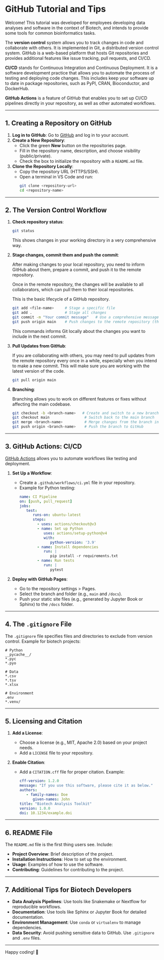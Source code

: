 # GitHub Tutorial and Tips

Welcome! This tutorial was developed for employees developing data analyses and software in the context of Biotech, and intends to provide some tools for common bioinformatics tasks.

The **version control** system allows you to track changes in code and collaborate with others. It is implemented in Git, a distributed version control system. GitHub is a web-based platform that hosts Git repositories and provides additional features like issue tracking, pull requests, and CI/CD.

**CI/CD** stands for Continuous Integration and Continuous Deployment. It is a software development practice that allows you to automate the process of testing and deploying code changes. This includes keep your software up to date in package repositories, such as PyPI, CRAN, Bioconductor, and DockerHub.

**GitHub Actions** is a feature of GitHub that enables you to set up CI/CD pipelines directly in your repository, as well as other automated workflows. 

---

## 1. Creating a Repository on GitHub  

1. **Log in to GitHub**: Go to [GitHub](https://github.com) and log in to your account.  
2. **Create a New Repository**:  
    - Click the green **New** button on the repositories page.  
    - Fill in the repository name, description, and choose visibility (public/private).  
    - Check the box to initialize the repository with a `README.md` file.  
3. **Clone the Repository Locally**:  
    - Copy the repository URL (HTTPS/SSH).  
    - Open a terminal in VS Code and run:  
      ```bash
      git clone <repository-url>
      cd <repository-name>
      ```  

---

## 2. The Version Control Workflow


1. **Check repository status**:  
    ```bash
    git status
    ```  
    This shows changes in your working directory in a very comprehensive way.

2. **Stage changes, commit them and push the commit**:

    After making changes to your local repository, you need to inform GitHub about them, prepare a commit, and push it to the remote repository. 
    
    Once in the remote repository, the changes will be available to all collaborators, which can pull them to their local repositories. 
    
    This is the basic lifecycle of a GitHub repository.
    ```bash
    git add <file-name>     # Stage a specific file
    git add .               # Stage all changes
    git commit -m "Your commit message"   # Use a comprehensive message, might be helpful for future reference!
    git push origin main    # Push changes to the remote repository (the one hosted at GitHub)
    ```
    This commands informs Git locally about the changes you want to include in the next commit.

3. **Pull Updates from GitHub**:

    If you are collaborating with others, you may need to pull updates from the remote repository every once in a while, especially when you intend to make a new commit. This will make sure you are working with the latest version of the code.  
    ```bash
    git pull origin main
    ```

4. **Branching**:

    Branching allows you to work on different features or fixes without affecting the main codebase.  
    ```bash
    git checkout -b <branch-name>   # Create and switch to a new branch
    git checkout main                # Switch back to the main branch
    git merge <branch-name>          # Merge changes from the branch into the main branch
    git push origin <branch-name>    # Push the branch to GitHub
    ```

---

## 3. GitHub Actions: CI/CD  

[GitHub Actions](https://github.com/features/actions) allows you to automate workflows like testing and deployment.

1. **Set Up a Workflow**:  
    - Create a `.github/workflows/ci.yml` file in your repository.  
    - Example for Python testing:  
      ```yaml
      name: CI Pipeline
      on: [push, pull_request]
      jobs:
         test:
            runs-on: ubuntu-latest
            steps:
              - uses: actions/checkout@v3
              - name: Set up Python
                 uses: actions/setup-python@v4
                 with:
                    python-version: '3.9'
              - name: Install dependencies
                 run: |
                    pip install -r requirements.txt
              - name: Run tests
                 run: |
                    pytest
      ```  

2. **Deploy with GitHub Pages**:  
    - Go to the repository settings > Pages.  
    - Select the branch and folder (e.g., `main` and `/docs`).  
    - Push your static site files (e.g., generated by Jupyter Book or Sphinx) to the `/docs` folder.  

---

## 4. The `.gitignore` File  

The `.gitignore` file specifies files and directories to exclude from version control. Example for biotech projects:  
```
# Python
__pycache__/
*.pyc
*.pyo

# Data
*.csv
*.tsv
*.xlsx

# Environment
.env
*.venv/
```  

---

## 5. Licensing and Citation  

1. **Add a License**:  
    - Choose a license (e.g., MIT, Apache 2.0) based on your project needs.  
    - Add a `LICENSE` file to your repository.  

2. **Enable Citation**:  
    - Add a `CITATION.cff` file for proper citation. Example:  
      ```yaml
      cff-version: 1.2.0
      message: "If you use this software, please cite it as below."
      authors:
         - family-names: Doe
            given-names: John
      title: "Biotech Analysis Toolkit"
      version: 1.0.0
      doi: 10.1234/example.doi
      ```  

---

## 6. README File  

The `README.md` file is the first thing users see. Include:  
- **Project Overview**: Brief description of the project.  
- **Installation Instructions**: How to set up the environment.  
- **Usage**: Examples of how to use the software.  
- **Contributing**: Guidelines for contributing to the project.  

---

## 7. Additional Tips for Biotech Developers  

- **Data Analysis Pipelines**: Use tools like Snakemake or Nextflow for reproducible workflows.  
- **Documentation**: Use tools like Sphinx or Jupyter Book for detailed documentation.  
- **Environment Management**: Use `conda` or `virtualenv` to manage dependencies.  
- **Data Security**: Avoid pushing sensitive data to GitHub. Use `.gitignore` and `.env` files.  

---

Happy coding! 🚀  